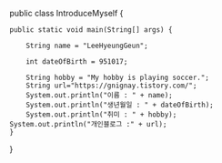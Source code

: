 public class IntroduceMyself {

	public static void main(String[] args) {
		
		String name = "LeeHyeungGeun";
		
		int dateOfBirth = 951017;
		
		String hobby = "My hobby is playing soccer.";
		String url="https://gnignay.tistory.com/";
		System.out.println("이름 : " + name);
		System.out.println("생년월일 : " + dateOfBirth);
		System.out.println("취미 : " + hobby);
    System.out.println("개인블로그 :" + url);
	}
}
